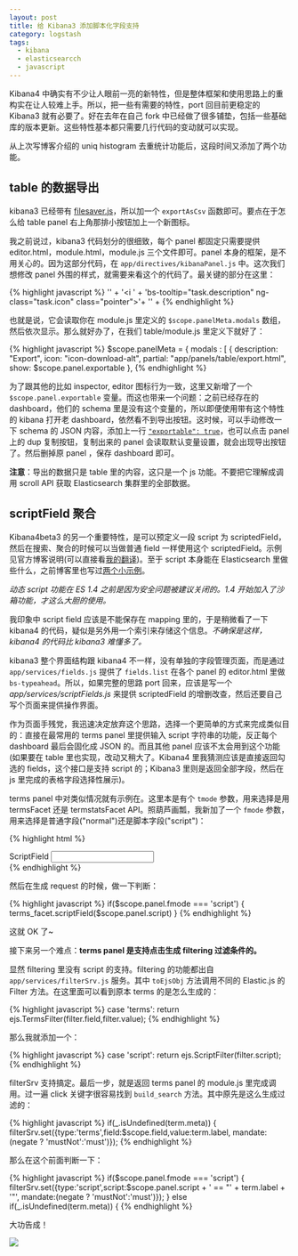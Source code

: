 ```yaml
---
layout: post
title: 给 Kibana3 添加脚本化字段支持
category: logstash
tags:
  - kibana
  - elasticsearcch
  - javascript
---
```


Kibana4 中确实有不少让人眼前一亮的新特性，但是整体框架和使用思路上的重构实在让人较难上手。所以，把一些有需要的特性，port 回目前更稳定的 Kibana3 就有必要了。好在去年在自己 fork 中已经做了很多铺垫，包括一些基础库的版本更新。这些特性基本都只需要几行代码的变动就可以实现。

从上次写博客介绍的 uniq histogram 去重统计功能后，这段时间又添加了两个功能。

## table 的数据导出

kibana3 已经带有 [filesaver.js](https://github.com/eligrey/FileSaver.js)，所以加一个 `exportAsCsv` 函数即可。要点在于怎么给 table panel 右上角那排小按钮加上一个新图标。

我之前说过，kibana3 代码划分的很细致，每个 panel 都固定只需要提供 editor.html，module.html，module.js 三个文件即可。panel 本身的框架，是不用关心的。因为这部分代码，在 `app/directives/kibanaPanel.js` 中。这次我们想修改 panel 外围的样式，就需要来看这个的代码了。最关键的部分在这里：

{% highlight javascript %}
            '<span ng-repeat="task in panelMeta.modals" class="row-button extra" ng-show="task.show">' +
              '<span bs-modal="task.partial" class="pointer"><i ' +
                'bs-tooltip="task.description" ng-class="task.icon" class="pointer"></i></span>'+
            '</span>' +
{% endhighlight %}

也就是说，它会读取你在 module.js 里定义的 `$scope.panelMeta.modals` 数组，然后依次显示。那么就好办了，在我们 table/module.js 里定义下就好了：

{% highlight javascript %}
     $scope.panelMeta = {
       modals : [
         {
          description: "Export",
          icon: "icon-download-alt",
          partial: "app/panels/table/export.html",
          show: $scope.panel.exportable
        },
{% endhighlight %}

为了跟其他的比如 inspector, editor 图标行为一致，这里又新增了一个 `$scope.panel.exportable` 变量。而这也带来一个问题：之前已经存在的 dashboard，他们的 schema 里是没有这个变量的，所以即便使用带有这个特性的 kibana 打开老 dashboard，依然看不到导出按钮。这时候，可以手动修改一下 schema 的 JSON 内容，添加上一行 [`"exportable": true`](https://github.com/chenryn/kibana-authorization/blob/master/src/app/dashboards/logstash.json#L138)，也可以点击 panel 上的 dup 复制按钮，复制出来的 panel 会读取默认变量设置，就会出现导出按钮了。然后删掉原 panel ，保存 dashboard 即可。

**注意**：导出的数据只是 table 里的内容，这只是一个 js 功能。不要把它理解成调用 scroll API 获取 Elasticsearch 集群里的全部数据。

## scriptField 聚合

Kibana4beta3 的另一个重要特性，是可以预定义一段 script 为 scriptedField，然后在搜索、聚合的时候可以当做普通 field 一样使用这个 scriptedField。示例见官方博客说明(可以直接看[我的翻译](http://chenlinux.com/2014/12/19/kibana-4-beta-3-now-more-filtery/))。至于 script 本身能在 Elasticsearch 里做些什么，之前博客里也写过[两个小示例](http://chenlinux.com/2014/11/27/elasticsearch-scripts-aggregations/)。

*动态 script 功能在 ES 1.4 之前是因为安全问题被建议关闭的。1.4 开始加入了沙箱功能，才这么大胆的使用。*

我印象中 script field 应该是不能保存在 mapping 里的，于是稍微看了一下 kibana4 的代码，疑似是另外用一个索引来存储这个信息。*不确保是这样，kibana4 的代码比 kibana3 难懂多了。*

kibana3 整个界面结构跟 kibana4 不一样，没有单独的字段管理页面，而是通过 `app/services/fields.js` 提供了 `fields.list` 在各个 panel 的 editor.html 里做 `bs-typeahead`。所以，如果完整的思路 port 回来，应该是写一个 *app/services/scriptFields.js* 来提供 scriptedField 的增删改查，然后还要自己写个页面来提供操作界面。

作为页面手残党，我迅速决定放弃这个思路，选择一个更简单的方式来完成类似目的：直接在最常用的 terms panel 里提供输入 script 字符串的功能，反正每个 dashboard 最后会固化成 JSON 的。而且其他 panel 应该不太会用到这个功能(如果要在 table 里也实现，改动又稍大了。Kibana4 里我猜测应该是直接返回勾选的 fields，这个接口是支持 script 的；Kibana3 里则是返回全部字段，然后在 js 里完成的表格字段选择性展示)。

terms panel 中对类似情况就有示例在。这里本是有个 `tmode` 参数，用来选择是用 termsFacet 还是 termstatsFacet API。照葫芦画瓢，我新加了一个 `fmode` 参数，用来选择是普通字段("normal")还是脚本字段("script")：

{% highlight html %}
      <div class="editor-option" ng-show="panel.fmode == 'script'">
        <label class="small">ScriptField</label>
        <input type="text" class="input-large" ng-model="panel.script" ng-change="set_refresh(true)">
      </div>
{% endhighlight %}

然后在生成 request 的时候，做一下判断：

{% highlight javascript %}
        if($scope.panel.fmode === 'script') {
          terms_facet.scriptField($scope.panel.script)
        }
{% endhighlight %}

这就 OK 了~

接下来另一个难点：**terms panel 是支持点击生成 filtering 过滤条件的。**

显然 filtering 里没有 script 的支持。filtering 的功能都出自 `app/services/filterSrv.js` 服务。其中 `toEjsObj` 方法调用不同的 Elastic.js 的 Filter 方法。在这里面可以看到原本 terms 的是怎么生成的：

{% highlight javascript %}
      case 'terms':
        return ejs.TermsFilter(filter.field,filter.value);
{% endhighlight %}

那么我就添加一个：

{% highlight javascript %}
     case 'script':
        return ejs.ScriptFilter(filter.script);
{% endhighlight %}

filterSrv 支持搞定。最后一步，就是返回 terms panel 的 module.js 里完成调用。过一遍 click 关键字很容易找到 `build_search` 方法。其中原先是这么生成过滤的：

{% highlight javascript %}
      if(_.isUndefined(term.meta)) {
         filterSrv.set({type:'terms',field:$scope.field,value:term.label,
           mandate:(negate ? 'mustNot':'must')});
{% endhighlight %}

那么在这个前面判断一下：

{% highlight javascript %}
      if($scope.panel.fmode === 'script') {
        filterSrv.set({type:'script',script:$scope.panel.script + ' == \"' + term.label + '\"',
          mandate:(negate ? 'mustNot':'must')});
      } else if(_.isUndefined(term.meta)) {
{% endhighlight %}

大功告成！

![](http://ww4.sinaimg.cn/large/3dbd9afagw1eo07bw1ygsj20eh0bxjs6.jpg)
